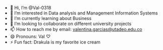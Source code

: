 - 👋 Hi, I’m @Val-0318
- 👀 I’m interested in Data analysis and Management Information Systems
- 🌱 I’m currently learning about Business
- 💞️ I’m looking to collaborate on different university projects
- 📫 How to reach me by email: valentina.garcias@utadeo.edu.co
- 😄 Pronouns: Val ♡
- ⚡ Fun fact: Drakula is my favorite ice cream

<!---
Val-0318/Val-0318 is a ✨ special ✨ repository because its `README.md` (this file) appears on your GitHub profile.
You can click the Preview link to take a look at your changes.
--->
